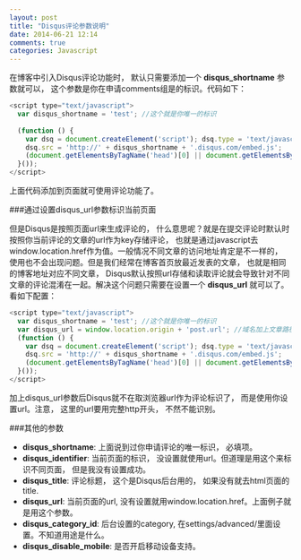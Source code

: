 ```yaml
---
layout: post
title: "Disqus评论参数说明"
date: 2014-06-21 12:14
comments: true
categories: Javascript
---
```


在博客中引入Disqus评论功能时， 默认只需要添加一个 **disqus_shortname** 参数就可以， 这个参数是你在申请comments组是的标识。代码如下：

```javascript
<script type="text/javascript">
  var disqus_shortname = 'test'; //这个就是你唯一的标识
   
  (function () {
    var dsq = document.createElement('script'); dsq.type = 'text/javascript'; dsq.async = true;
    dsq.src = 'http://' + disqus_shortname + '.disqus.com/embed.js';
    (document.getElementsByTagName('head')[0] || document.getElementsByTagName('body')[0]).appendChild(dsq);
  }());
</script>
```
  
上面代码添加到页面就可使用评论功能了。

###通过设置disqus_url参数标识当前页面

但是Disqus是按照页面url来生成评论的， 什么意思呢？就是在提交评论时默认时按照你当前评论的文章的url作为key存储评论， 也就是通过javascript去window.location.href作为值。一般情况不同文章的访问地址肯定是不一样的， 使用也不会出现问题。但是我们经常在博客首页放最近发表的文章， 也就是相同的博客地址对应不同文章， Disqus默认按照url存储和读取评论就会导致针对不同文章的评论混淆在一起。解决这个问题只需要在设置一个 **disqus_url** 就可以了。看如下配置：

```javascript
<script type="text/javascript">
  var disqus_shortname = 'test'; //这个就是你唯一的标识
  var disqus_url = window.location.origin + 'post.url'; //域名加上文章路径，也可以是文章标题， 总之能区分不同文章就行
  (function () {
    var dsq = document.createElement('script'); dsq.type = 'text/javascript'; dsq.async = true;
    dsq.src = 'http://' + disqus_shortname + '.disqus.com/embed.js';
    (document.getElementsByTagName('head')[0] || document.getElementsByTagName('body')[0]).appendChild(dsq);
  }());
</script>
```

加上disqus_url参数后Disqus就不在取浏览器url作为评论标识了， 而是使用你设置url。注意， 这里的url要用完整http开头， 不然不能识别。

###其他的参数
 
 - **disqus_shortname**: 上面说到过你申请评论的唯一标识， 必填项。
 - **disqus_identifier**: 当前页面的标识， 没设置就使用url。但道理是用这个来标识不同页面， 但是我没有设置成功。
 - **disqus_title**: 评论标题， 这个是Disqus后台用的， 如果没有就去html页面的title.
 - **disqus_url**: 当前页面的url, 没有设置就用window.location.href。上面例子就是用这个参数。
 - **disqus_category_id**: 后台设置的category, 在settings/advanced/里面设置。不知道用途是什么。
 - **disqus_disable_mobile**: 是否开启移动设备支持。